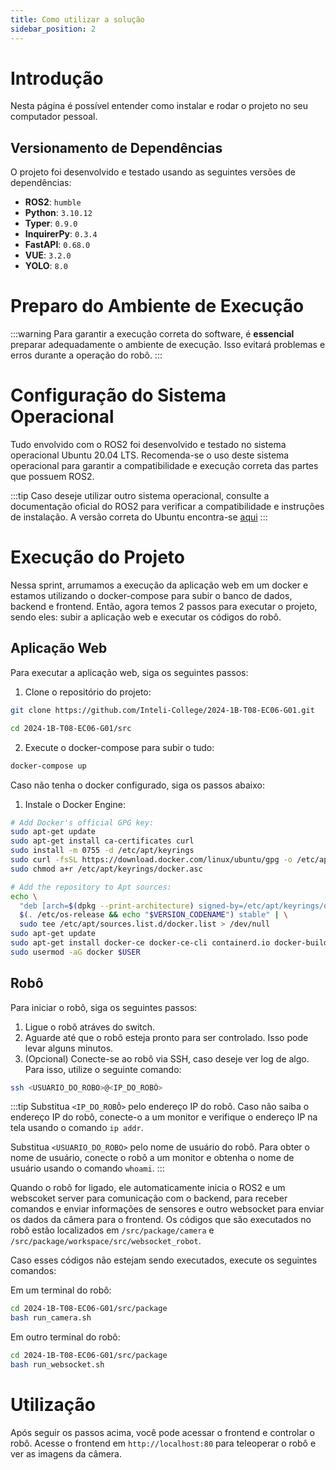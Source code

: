 ```yaml
---
title: Como utilizar a solução
sidebar_position: 2
---
```


# Introdução

Nesta página é possível entender como instalar e rodar o projeto no seu computador pessoal. 

## Versionamento de Dependências

O projeto foi desenvolvido e testado usando as seguintes versões de dependências:

- **ROS2**: `humble`
- **Python**: `3.10.12`
- **Typer**: `0.9.0`
- **InquirerPy**: `0.3.4`
- **FastAPI**: `0.68.0`
- **VUE**: `3.2.0`
- **YOLO**: `8.0`
  

# Preparo do Ambiente de Execução

:::warning
Para garantir a execução correta do software, é **essencial** preparar adequadamente o ambiente de execução. Isso evitará problemas e erros durante a operação do robô.
:::

# Configuração do Sistema Operacional

Tudo envolvido com o ROS2 foi desenvolvido e testado no sistema operacional Ubuntu 20.04 LTS. Recomenda-se o uso deste sistema operacional para garantir a compatibilidade e execução correta das partes que possuem ROS2.

:::tip
Caso deseje utilizar outro sistema operacional, consulte a documentação oficial do ROS2 para verificar a compatibilidade e instruções de instalação. A versão correta do Ubuntu encontra-se [aqui](https://releases.ubuntu.com/jammy/)
:::

# Execução do Projeto

Nessa sprint, arrumamos a execução da aplicação web em um docker e estamos utilizando o docker-compose para subir o banco de dados, backend e frontend. Então, agora temos 2 passos para executar o projeto, sendo eles: subir a aplicação web e executar os códigos do robô.

## Aplicação Web

Para executar a aplicação web, siga os seguintes passos:

1. Clone o repositório do projeto:
```bash
git clone https://github.com/Inteli-College/2024-1B-T08-EC06-G01.git

cd 2024-1B-T08-EC06-G01/src
```
2. Execute o docker-compose para subir o tudo:
```bash
docker-compose up
```

Caso não tenha o docker configurado, siga os passos abaixo:

1. Instale o Docker Engine:
```bash
# Add Docker's official GPG key:
sudo apt-get update
sudo apt-get install ca-certificates curl
sudo install -m 0755 -d /etc/apt/keyrings
sudo curl -fsSL https://download.docker.com/linux/ubuntu/gpg -o /etc/apt/keyrings/docker.asc
sudo chmod a+r /etc/apt/keyrings/docker.asc

# Add the repository to Apt sources:
echo \
  "deb [arch=$(dpkg --print-architecture) signed-by=/etc/apt/keyrings/docker.asc] https://download.docker.com/linux/ubuntu \
  $(. /etc/os-release && echo "$VERSION_CODENAME") stable" | \
  sudo tee /etc/apt/sources.list.d/docker.list > /dev/null
sudo apt-get update
sudo apt-get install docker-ce docker-ce-cli containerd.io docker-buildx-plugin docker-compose-plugin
sudo usermod -aG docker $USER
```


## Robô

Para iniciar o robô, siga os seguintes passos:

1. Ligue o robô atráves do switch.
2. Aguarde até que o robô esteja pronto para ser controlado. Isso pode levar alguns minutos.
3. (Opcional) Conecte-se ao robô via SSH, caso deseje ver log de algo. Para isso, utilize o seguinte comando:

```bash
ssh <USUARIO_DO_ROBO>@<IP_DO_ROBÔ>
```

:::tip
Substitua `<IP_DO_ROBÔ>` pelo endereço IP do robô. Caso não saiba o endereço IP do robô, conecte-o a um monitor e verifique o endereço IP na tela usando o comando `ip addr`.

Substitua `<USUARIO_DO_ROBO>` pelo nome de usuário do robô. Para obter o nome de usuário, conecte o robô a um monitor e obtenha o nome de usuário usando o comando `whoami`.
:::

Quando o robô for ligado, ele automaticamente inicia o ROS2 e um webscoket server para comunicação com o backend, para receber comandos e enviar informações de sensores e outro websocket para enviar os dados da câmera para o frontend. Os códigos que são executados no robô estão localizados em `/src/package/camera` e `/src/package/workspace/src/websocket_robot`.

Caso esses códigos não estejam sendo executados, execute os seguintes comandos:

Em um terminal do robô:
```bash
cd 2024-1B-T08-EC06-G01/src/package
bash run_camera.sh
```

Em outro terminal do robô:
```bash
cd 2024-1B-T08-EC06-G01/src/package
bash run_websocket.sh
```

# Utilização

Após seguir os passos acima, você pode acessar o frontend e controlar o robô. Acesse o frontend em `http://localhost:80` para teleoperar o robô e ver as imagens da câmera.